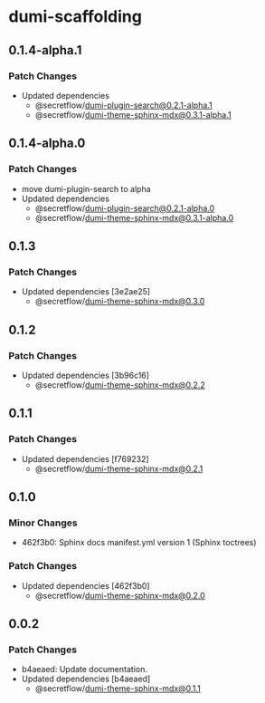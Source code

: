 # dumi-scaffolding

## 0.1.4-alpha.1

### Patch Changes

- Updated dependencies
  - @secretflow/dumi-plugin-search@0.2.1-alpha.1
  - @secretflow/dumi-theme-sphinx-mdx@0.3.1-alpha.1

## 0.1.4-alpha.0

### Patch Changes

- move dumi-plugin-search to alpha
- Updated dependencies
  - @secretflow/dumi-plugin-search@0.2.1-alpha.0
  - @secretflow/dumi-theme-sphinx-mdx@0.3.1-alpha.0

## 0.1.3

### Patch Changes

- Updated dependencies [3e2ae25]
  - @secretflow/dumi-theme-sphinx-mdx@0.3.0

## 0.1.2

### Patch Changes

- Updated dependencies [3b96c16]
  - @secretflow/dumi-theme-sphinx-mdx@0.2.2

## 0.1.1

### Patch Changes

- Updated dependencies [f769232]
  - @secretflow/dumi-theme-sphinx-mdx@0.2.1

## 0.1.0

### Minor Changes

- 462f3b0: Sphinx docs manifest.yml version 1 (Sphinx toctrees)

### Patch Changes

- Updated dependencies [462f3b0]
  - @secretflow/dumi-theme-sphinx-mdx@0.2.0

## 0.0.2

### Patch Changes

- b4aeaed: Update documentation.
- Updated dependencies [b4aeaed]
  - @secretflow/dumi-theme-sphinx-mdx@0.1.1
